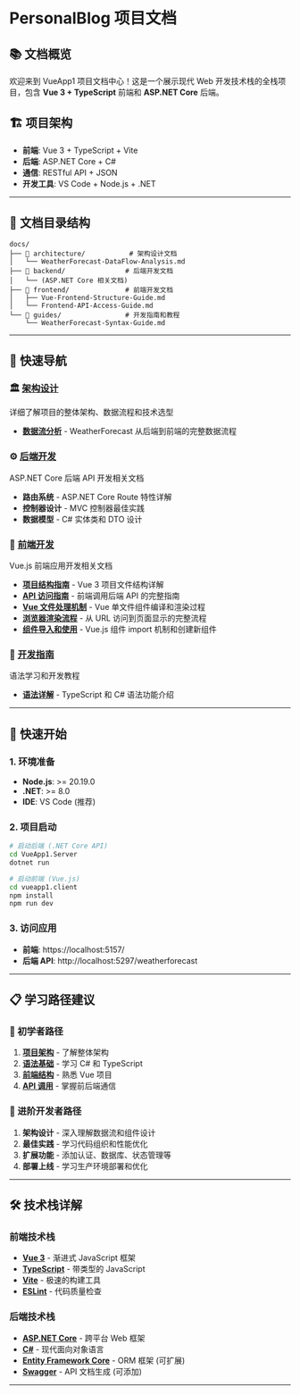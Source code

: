 # PersonalBlog 项目文档

## 📚 文档概览

欢迎来到 VueApp1 项目文档中心！这是一个展示现代 Web 开发技术栈的全栈项目，包含 **Vue 3 + TypeScript** 前端和 **ASP.NET Core** 后端。

## 🏗️ 项目架构

- **前端**: Vue 3 + TypeScript + Vite
- **后端**: ASP.NET Core + C#
- **通信**: RESTful API + JSON
- **开发工具**: VS Code + Node.js + .NET

---

## 📖 文档目录结构

```
docs/
├── 📁 architecture/           # 架构设计文档
│   └── WeatherForecast-DataFlow-Analysis.md
├── 📁 backend/               # 后端开发文档
│   └── (ASP.NET Core 相关文档)
├── 📁 frontend/              # 前端开发文档
│   ├── Vue-Frontend-Structure-Guide.md
│   └── Frontend-API-Access-Guide.md
└── 📁 guides/                # 开发指南和教程
    └── WeatherForecast-Syntax-Guide.md
```

---

## 🎯 快速导航

### 🏛️ [架构设计](./architecture/)
详细了解项目的整体架构、数据流程和技术选型

- **[数据流分析](./architecture/WeatherForecast-DataFlow-Analysis.md)** - WeatherForecast 从后端到前端的完整数据流程

### ⚙️ [后端开发](./backend/)
ASP.NET Core 后端 API 开发相关文档

- **路由系统** - ASP.NET Core Route 特性详解
- **控制器设计** - MVC 控制器最佳实践
- **数据模型** - C# 实体类和 DTO 设计

### 🎨 [前端开发](./frontend/)
Vue.js 前端应用开发相关文档

- **[项目结构指南](./frontend/Vue-Frontend-Structure-Guide.md)** - Vue 3 项目文件结构详解
- **[API 访问指南](./frontend/Frontend-API-Access-Guide.md)** - 前端调用后端 API 的完整指南
- **[Vue 文件处理机制](./frontend/Vue-SFC-Processing-Guide.md)** - Vue 单文件组件编译和渲染过程
- **[浏览器渲染流程](./frontend/Browser-Rendering-Complete-Flow.md)** - 从 URL 访问到页面显示的完整流程
- **[组件导入和使用](./frontend/Vue-Component-Import-Guide.md)** - Vue.js 组件 import 机制和创建新组件

### 📝 [开发指南](./guides/)
语法学习和开发教程

- **[语法详解](./guides/WeatherForecast-Syntax-Guide.md)** - TypeScript 和 C# 语法功能介绍

---

## 🚀 快速开始

### 1. 环境准备
- **Node.js**: >= 20.19.0
- **.NET**: >= 8.0
- **IDE**: VS Code (推荐)

### 2. 项目启动
```bash
# 启动后端 (.NET Core API)
cd VueApp1.Server
dotnet run

# 启动前端 (Vue.js)
cd vueapp1.client
npm install
npm run dev
```

### 3. 访问应用
- **前端**: https://localhost:5157/
- **后端 API**: http://localhost:5297/weatherforecast

---

## 📋 学习路径建议

### 🔰 初学者路径
1. **[项目架构](./architecture/WeatherForecast-DataFlow-Analysis.md)** - 了解整体架构
2. **[语法基础](./guides/WeatherForecast-Syntax-Guide.md)** - 学习 C# 和 TypeScript
3. **[前端结构](./frontend/Vue-Frontend-Structure-Guide.md)** - 熟悉 Vue 项目
4. **[API 调用](./frontend/Frontend-API-Access-Guide.md)** - 掌握前后端通信

### 🎯 进阶开发者路径
1. **架构设计** - 深入理解数据流和组件设计
2. **最佳实践** - 学习代码组织和性能优化
3. **扩展功能** - 添加认证、数据库、状态管理等
4. **部署上线** - 学习生产环境部署和优化

---

## 🛠️ 技术栈详解

### 前端技术栈
- **[Vue 3](https://vuejs.org/)** - 渐进式 JavaScript 框架
- **[TypeScript](https://www.typescriptlang.org/)** - 带类型的 JavaScript
- **[Vite](https://vitejs.dev/)** - 极速的构建工具
- **[ESLint](https://eslint.org/)** - 代码质量检查

### 后端技术栈  
- **[ASP.NET Core](https://docs.microsoft.com/aspnet/core/)** - 跨平台 Web 框架
- **[C#](https://docs.microsoft.com/dotnet/csharp/)** - 现代面向对象语言
- **[Entity Framework Core](https://docs.microsoft.com/ef/core/)** - ORM 框架 (可扩展)
- **[Swagger](https://swagger.io/)** - API 文档生成 (可添加)

---


